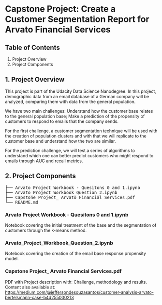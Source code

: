 # Capstone Project: Create a Customer Segmentation Report for Arvato Financial Services

## Table of Contents
1. Project Overview
2. Project Components

## 1. Project Overview
This project is part of the Udacity Data Science Nanodegree.
In this project, demographic data from an email database of a German company will be analyzed, comparing them with data from the general population.

We have two main challenges:
Understand how the customer base relates to the general population base;
Make a prediction of the propensity of customers to respond to emails that the company sends.

For the first challenge, a customer segmentation technique will be used with the creation of population clusters and with that we will replicate to the customer base and understand how the two are similar.

For the prediction challenge, we will test a series of algorithms to understand which one can better predict customers who might respond to emails through AUC and recall metrics.


## 2. Project Components

<pre>
├── Arvato Project Workbook - Quesitons 0 and 1.ipynb
├── Arvato_Project_Workbook_Question_2.ipynb
├── Capstone Project_ Arvato Financial Services.pdf
└── README.md
</pre>

### Arvato Project Workbook - Quesitons 0 and 1.ipynb
Notebook covering the initial treatment of the base and the segmentation of customers through the k-means method.

### Arvato_Project_Workbook_Question_2.ipynb
Notebook covering the creation of the email base response propensity model.

### Capstone Project_ Arvato Financial Services.pdf
PDF with Project description with: Challenge, methodology and results.
Content also available at: https://medium.com/@jeffersondesouzasantos/customer-analysis-arvato-bertelsmann-case-b4d255000213
